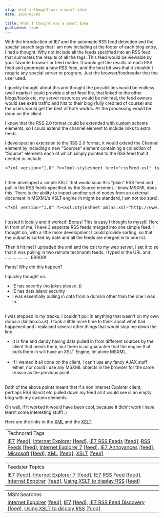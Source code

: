 ```yaml
---
slug: what-i-thought-was-a-smart-idea-
date: 2005-08-03
 
title: What I thought was a smart Idea.
published: true
---
```

With the introduction of IE7 and the automatic RSS feed detection and the special search tags that I am now including at the footer of each blog entry, I had a thought: Why not include all the feeds specified into an RSS feed that summates the results of all the tags.  This feed would be viewable by your favorite browser or feed reader.  It would get the results of each RSS feed and genereate a new RSS feed, and the best bit was that it shouldn't requrie any special server or program; Just the browser/feedreader that the user used.<p />I quickly thought about this and thought the possiblilties would be endless (well nearly) I could provide a short feed file, that linked to the other blogs/feeds etc, my server resources would be minimal, the feed owners would see extra traffic and hits to their blog (fully credited of course) and the users would get the best of both worlds.  All the processing would be done on the client.<p />I knew that the RSS 2.0 format could be extended with custom schema elements, so I could extend the channel element to include links to extra feeds.<p />I developed an extension to the RSS 2.0 format, it would extend the Channel element by including a new "Sources" element containing a collection of "Source" elements each of which simply pointed to the RSS feed that it needed to include.<p /><div class="CodeRay">
  <div class="code"><pre>&lt;?xml version=&quot;1.0&quot; ?&gt;&lt;?xml-stylesheet href=&quot;rssFeed.xsl&quot; type=&quot;text/xsl&quot; ?&gt;&lt;rss version=&quot;2.0&quot; xmlns:merge=&quot;http://kinlan.co.uk/merge&quot;&gt;    &lt;channel&gt;        &lt;title&gt;Kinlan&lt;/title&gt;        &lt;link&gt; &lt;/link&gt;        &lt;description&gt;Kinlan RSS feed.&lt;/description&gt;        &lt;managingEditor&gt;Paul Kinlan&lt;/managingEditor&gt;        &lt;webMaster&gt;paul@kinlan.co.uk&lt;/webMaster&gt;        &lt;pubDate&gt;Unknown&lt;/pubDate&gt;        &lt;merge:Sources&gt;            &lt;Source id=&quot;Technorati&quot; href=&quot;http://feeds.technorati.com/feed/posts/tag/Styling&quot; /&gt;                &lt;/merge:Sources&gt;    &lt;/channel&gt;&lt;/rss&gt;</pre></div>
</div>
<br />I then developed a simple XSLT that would scan this "plain" RSS feed and pull in the RSS feeds specified by the Source element. I know MSXML does this.  There is the ability to import another set of nodes from an external document in MSXML's XSLT engine (it might be standard, I am not too sure).<br /><div class="CodeRay">
  <div class="code"><pre>&lt;?xml version=&quot;1.0&quot; ?&gt;&lt;xsl:stylesheet xmlns:xsl=&quot;http://www.w3.org/1999/XSL/Transform&quot; version=&quot;1.0&quot; xmlns:merge=&quot;http://kinlan.co.uk/merge&quot;&gt;    &lt;xsl:output method=&quot;xml&quot;/&gt;    &lt;xsl:template match=&quot;channel&quot;&gt;        &lt;xsl:copy-of select=&quot;/.&quot; /&gt;        &lt;xsl:element name=&quot;rss&quot; namespace=&quot;&quot;&gt;            &lt;xsl:apply-templates select=&quot;/rss/channel/merge:Sources/Source&quot; /&gt;        &lt;/xsl:element&gt;    &lt;/xsl:template&gt;    &lt;xsl:template match=&quot;/rss/channel/merge:Sources/Source&quot;&gt;        &lt;!--Import Some More Documents --&gt;        &lt;xsl:copy-of select=&quot;document(@href)//item&quot;/&gt;    &lt;/xsl:template&gt;&lt;/xsl:stylesheet&gt;</pre></div>
</div>
<br />I tested it locally and it worked! Bonus! This is easy I thought to myself.  Here in front of me, I have 3 seperate RSS feeds merged into one simple feed.  I thought on, with a little more development I could provide sorting, so that the output is sorted by date and all the feeds are merged in to one list.<p />Then it hit me!  I uploaded the xml and the xslt to my web server, I set it to so that it was pulling in two remote technorati feeds.  I typed in the URL and .................... ERROR!<p />Pants!  Why did this happen?<p />I quickly thought on.<br /><ul>
<li>IE has security (no jokes please ;))</li>
<li> IE has data island security</li>
<li> I was essentially pulling in data from a domain other than the one I was in.</li>
</ul><br />I was stopped in my tracks, I couldn't pull in anything that wasn't on my own domain (kinlan.co.uk).  I took a little more time to think about what had happened and I realaised several other things that would stop me down the line.<p /><ul>
<li>It is fine and dandy having data pulled in from different sources by the client that needs them, but there is no guarantee that the engine that pulls them in will have an XSLT Engine, let alone MSXML.</li>
<br /><li>If I wanted it all done on the client, I can't use any fancy AJAX stuff either, nor could I use any MSXML objects in the browser for the same reason as the previous point.</li>
</ul><br />Both of the above points meant that if a non Internet Explorer client, perhaps RSS Bandit etc pulled down my feed all it would see is an empty blog with my custom elements.<p />Oh well, if it worked it would have been cool, because it didn't work I have learnt some interesting stuff! :)<p />Here are the links to the <a href="http://www.kinlan.co.uk/rss/rssFeed.xml">XML</a> and the <a href="http://www.kinlan.co.uk/rss/rssFeed.xsl">XSLT</a>.<p /><table class="TechnoratiHead TagHeader">
<tr><td>Technorati Tags</td></tr>
<tr class="Technorati"><td>
<a href="http://www.technorati.com/tag/IE7" class="Tag" rel="tag">IE7</a> <a href="http://feeds.technorati.com/feed/posts/tag/IE7" class="Tag">[feed]</a>, <a href="http://www.technorati.com/tag/Internet+Explorer" class="Tag" rel="tag">Internet Explorer</a> <a href="http://feeds.technorati.com/feed/posts/tag/Internet+Expolrer" class="Tag">[feed]</a>, <a href="http://www.technorati.com/tag/IE7+RSS+Feeds" class="Tag" rel="tag">IE7 RSS Feeds</a> <a href="http://feeds.technorati.com/feed/posts/tag/IE7+RSS+Feeds" class="Tag">[feed]</a>, <a href="http://www.technorati.com/tag/RSS+Feeds" class="Tag" rel="tag">RSS Feeds</a> <a href="http://feeds.technorati.com/feed/posts/tag/RSS+Feeds" class="Tag">[feed]</a>, <a href="http://www.technorati.com/tag/Internet+Explorer+7" class="Tag" rel="tag">Internet Explorer 7</a> <a href="http://feeds.technorati.com/feed/posts/tag/Internet+Explorer+7" class="Tag">[feed]</a>, <a href="http://www.technorati.com/tag/IE7+Annoyances" class="Tag" rel="tag">IE7 Annoyances</a> <a href="http://feeds.technorati.com/feed/posts/tag/IE7+Annoyances" class="Tag">[feed]</a>, <a href="http://www.technorati.com/tag/Microsoft" class="Tag" rel="tag">Microsoft</a> <a href="http://feeds.technorati.com/feed/posts/tag/Microsoft" class="Tag">[feed]</a>, <a href="http://www.technorati.com/tag/XML" class="Tag" rel="tag">XML</a> <a href="http://feeds.technorati.com/feed/posts/tag/XML" class="Tag">[feed]</a>, <a href="http://www.technorati.com/tag/XSLT" class="Tag" rel="tag">XSLT</a> <a href="http://feeds.technorati.com/feed/posts/tag/XSLT" class="Tag">[feed]</a>
</td></tr>
</table><p /><table class="FeedsterHead TagHeader">
<tr><td>Feedster Topics</td></tr>
<tr class="Feedster"><td>
<a href="http://feedfinder.feedster.com/search.php?hl=&amp;ie=UTF8&amp;limit=15&amp;db=feeds&amp;q=IE7&amp;sort=relevance" class="Tag" rel="tag">IE7</a> <a href="http://feedster.com/search.php?q=IE7&amp;sort=relevance&amp;ie=UTF-8&amp;hl=&amp;content=full&amp;type=rss&amp;limit=15&amp;db=feeds" class="Tag">[feed]</a>, <a href="http://feedfinder.feedster.com/search.php?hl=&amp;ie=UTF8&amp;limit=15&amp;db=feeds&amp;q=Internet+Explorer+7&amp;sort=relevance" class="Tag" rel="tag">Internet Explorer 7</a> <a href="http://feedster.com/search.php?q=Internet+Explorer+7&amp;sort=relevance&amp;ie=UTF-8&amp;hl=&amp;content=full&amp;type=rss&amp;limit=15&amp;db=feeds" class="Tag">[feed]</a>, <a href="http://feedfinder.feedster.com/search.php?hl=&amp;ie=UTF8&amp;limit=15&amp;db=feeds&amp;q=IE7+RSS+Fee&amp;sort=relevance" class="Tag" rel="tag">IE7 RSS Feed</a> <a href="http://feedster.com/search.php?q=IE7+RSS+Feed&amp;sort=relevance&amp;ie=UTF-8&amp;hl=&amp;content=full&amp;type=rss&amp;limit=15&amp;db=feeds" class="Tag">[feed]</a>, <a href="http://feedfinder.feedster.com/search.php?hl=&amp;ie=UTF8&amp;limit=15&amp;db=feeds&amp;q=Internet+Expolrer&amp;sort=relevance" class="Tag" rel="tag">Internet Expolrer</a> <a href="http://feedster.com/search.php?q=Internet+Expolrer&amp;sort=relevance&amp;ie=UTF-8&amp;hl=&amp;content=full&amp;type=rss&amp;limit=15&amp;db=feeds" class="Tag">[feed]</a>, <a href="http://feedfinder.feedster.com/search.php?hl=&amp;ie=UTF8&amp;limit=15&amp;db=feeds&amp;q=Using+XSLT+to+display+RSS&amp;sort=relevance" class="Tag" rel="tag">Using XSLT to display RSS</a> <a href="http://feedster.com/search.php?q=Using+XSLT+to+display+RSS&amp;sort=relevance&amp;ie=UTF-8&amp;hl=&amp;content=full&amp;type=rss&amp;limit=15&amp;db=feeds" class="Tag">[feed]</a> </td></tr>
</table><p /><table class="MSNHead TagHeader">
<tr><td>MSN Searches</td></tr>
<tr class="MSN"><td>
<a href="http://search.msn.co.uk/results.aspx?q=Internet+Expolrer&amp;FORM=QBRE" class="Tag">Internet Expolrer</a> <a href="http://search.msn.co.uk/results.aspx?q=Internet+Expolrer&amp;format=rss&amp;FORM=RSRE" class="Tag">[feed]</a>, <a href="http://search.msn.co.uk/results.aspx?q=IE7&amp;FORM=QBRE">IE7</a> <a href="http://search.msn.co.uk/results.aspx?q=IE7&amp;format=rss&amp;FORM=RSRE" class="Tag">[feed]</a>, <a href="http://search.msn.co.uk/results.aspx?q=IE7+RSS+Feed+discovery&amp;FORM=QBRE">IE7 RSS Feed Discovery</a> <a href="http://search.msn.co.uk/results.aspx?q=IE7+RSS+Feed+discovery&amp;format=rss&amp;FORM=RSRE" class="Tag">[feed]</a>, <a href="http://search.msn.co.uk/results.aspx?q=Using+XSLT+to+display+RSS&amp;FORM=QBRE">Using XSLT to display RSS</a> <a href="http://search.msn.co.uk/results.aspx?q=Using+XSLT+to+display+RSS&amp;format=rss&amp;FORM=RSRE" class="Tag">[feed]</a> </td></tr>
</table><div class="blogger-post-footer"><img class="posterous_download_image" src="https://blogger.googleusercontent.com/tracker/8109338-112309900594208568?l=www.kinlan.co.uk%2Findex.html" height="1" alt="" width="1" /></div>

